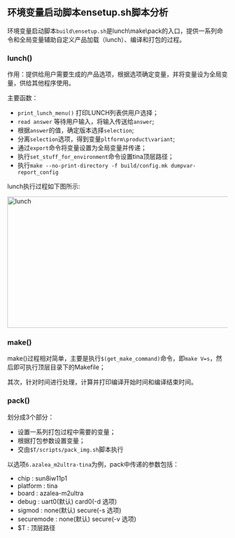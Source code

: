 ## 环境变量启动脚本ensetup.sh脚本分析

环境变量启动脚本`build\ensetup.sh`是lunch\make\pack的入口，提供一系列命令和全局变量辅助自定义产品加载（lunch）、编译和打包的过程。

### lunch()

作用：提供给用户需要生成的产品选项，根据选项确定变量，并将变量设为全局变量，供给其他程序使用。

主要函数：
* `print_lunch_menu()` 打印LUNCH列表供用户选择；
* `read answer` 等待用户输入，将输入传送给`answer`;
* 根据`answer`的值，确定版本选择`selection`;
* 分离`selection`选项，得到变量`pltform\product\variant`;
* 通过`export`命令将变量设置为全局变量并传递；
* 执行`set_stuff_for_environment`命令设置tina顶层路径；
* 执行`make --no-print-directory -f build/config.mk dumpvar-report_config`

lunch执行过程如下图所示:

<img src="https://github.com/ergasterzhou/img/blob/master/lunch.png" alt="lunch" title="001" width="1000" height="300" />

### make()

make()过程相对简单，主要是执行`$(get_make_command)`命令，即`make V=s`，然后即可执行顶层目录下的Makefile；

其次，针对时间进行处理，计算并打印编译开始时间和编译结束时间。

### pack()

划分成3个部分：

* 设置一系列打包过程中需要的变量；
* 根据打包参数设置变量；
* 交由`$T/scripts/pack_img.sh`脚本执行

以选项`6.azalea_m2ultra-tina`为例，pack中传递的参数包括：
* chip : sun8iw11p1
* platform : tina
* board : azalea-m2ultra
* debug : uart0(默认) card0(-d 选项)
* sigmod : none(默认) secure(-s 选项)
* securemode : none(默认) secure(-v 选项)
* $T : 顶层路径
